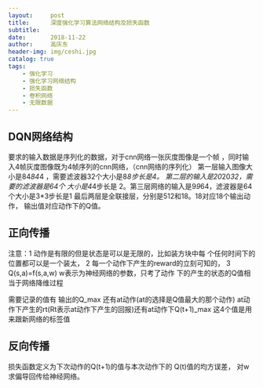 ```yaml
---
layout:     post
title:      深度强化学习算法网络结构及损失函数
subtitle:  
date:       2018-11-22
author:     高庆东
header-img: img/ceshi.jpg
catalog: true
tags:
    - 强化学习
    - 强化学习网络结构
    - 损失函数
    - 卷积网络
    - 无限数据
---
```


## DQN网络结构

要求的输入数据是序列化的数据，对于cnn网络一张灰度图像是一个帧
，同时输入4帧灰度图像既为4帧序列的cnn网络，（cnn网络的序列化）
第一层输入图像大小是84*84*4 ，需要滤波器32个大小是8*8步长是4。
第二层的输入是20*20*32，需要的滤波器是64个 大小是4*4步长是
2。第三层网络的输入是9*9*64，滤波器是64个大小是3*3步长是1
最后两层是全联接层，分别是512和18。18对应18个输出动作，
输出值对应动作下的Q值。

## 正向传播

注意：1 动作是有限的但是状态是可以是无限的，比如装方块中每
       个任何时间下的位置都可以是一个装太，
     2 每一个动作下产生的reward的立刻可知的，
     3 Q(s,a)=f(s,a,w) w表示为神经网络的参数，只考了动作
       下的产生的状态的Q值相当于网络降维过程

需要记录的值有 输出的Q_max 还有at动作(at的选择是Q值最大的那个动作)
at动作下产生的rt(Rt表示at动作下产生的回报)还有at动作下Q(t+1)_max
这4个值是用来跟新网络的标签值

## 反向传播

损失函数定义为下次动作的Q(t+1)的值与本次动作下的 Q(t)值的均方误差，
对w求偏导回传给神经网络。
